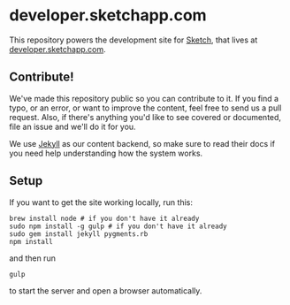 # developer.sketchapp.com

This repository powers the development site for [Sketch](http://sketchapp.com), that lives at [developer.sketchapp.com](http://developer.sketchapp.com).

## Contribute!

We've made this repository public so you can contribute to it. If you find a typo, or an error, or want to improve the content, feel free to send us a pull request. Also, if there's anything you'd like to see covered or documented, file an issue and we'll do it for you.

We use [Jekyll](http://jekyllrb.com) as our content backend, so make sure to read their docs if you need help understanding how the system works.

## Setup

If you want to get the site working locally, run this:

```
brew install node # if you don't have it already
sudo npm install -g gulp # if you don't have it already
sudo gem install jekyll pygments.rb
npm install
```

and then run

```
gulp
```

to start the server and open a browser automatically.
